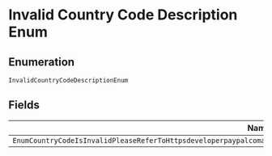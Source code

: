 
# Invalid Country Code Description Enum

## Enumeration

`InvalidCountryCodeDescriptionEnum`

## Fields

| Name |
|  --- |
| `EnumCountryCodeIsInvalidPleaseReferToHttpsdeveloperpaypalcomapirestreferencecountrycodesForAListOfSupportedCountryCodes` |

